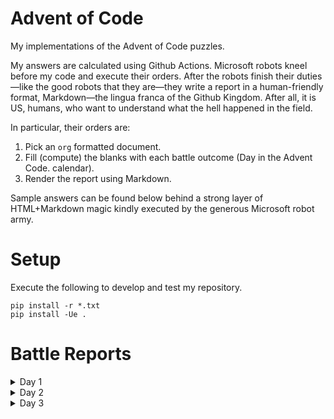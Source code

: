 

# Advent of Code

My implementations of the Advent of Code puzzles.

My answers are calculated using Github Actions. Microsoft robots kneel before my
code and execute their orders. After the robots finish their duties&#x2014;like the
good robots that they are&#x2014;they write a report in a human-friendly format,
Markdown&#x2014;the lingua franca of the Github Kingdom. After all, it is US, humans,
who want to understand what the hell happened in the field.

In particular, their orders are:

1.  Pick an `org` formatted document.
2.  Fill (compute) the blanks with each battle outcome (Day in the Advent Code.
    calendar).
3.  Render the report using Markdown.

Sample answers can be found below behind a strong layer of HTML+Markdown magic
kindly executed by the generous Microsoft robot army.


# Setup

Execute the following to develop and test my repository.

    pip install -r *.txt
    pip install -Ue .


# Battle Reports

<details>
<summary>Day 1</summary>

    python3 aoc/day_01.py

    Executing for sample=['0', '3', '2', '4']
    Depth increments: 2

</details>

<details>
<summary>Day 2</summary>

    python3 aoc/day_02.py

    Executing for instructions=['forward 2', 'down 3', 'up 2'] version='v1'
    Position and depth = (2, 1)
    Executing for instructions=['forward 2', 'down 3', 'up 2'] version='v2'
    Position and depth = (2, 0, 1)

</details>

<details>
<summary>Day 3</summary>

    clojure -X day-03/run

    [part-1] Answer = 198
    [part-2] Answer = 230

</details>

